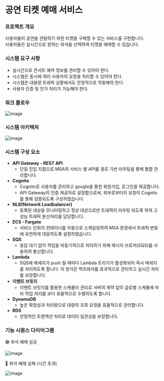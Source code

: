 # 공연 티켓 예매 서비스

### 프로젝트 개요

사용자들이 공연을 관람하기 위한 티켓을 구매할 수 있는 서비스를 구현합니다. </br>
사용자들은 실시간으로 원하는 좌석을 선택하여 티켓을 예매할 수 있습니다.

### 시스템 요구 사항

- 실시간으로 콘서트 예약 정보를 관리할 수 있어야 한다.
- 시스템은 동시에 여러 사용자의 요청을 처리할 수 있어야 한다.
- 시스템은 대용량 트래픽 상황에서도 안정적으로 작동해야 한다.
- 사용자 인증 및 인가 처리가 가능해야 한다.

### 워크 플로우
![image](https://github.com/BookingSisters/BookingSisters/assets/31529142/3f2d871a-429c-412a-9be7-e0227c61a736)

### 시스템 아키텍처
![image](https://github.com/BookingSisters/BookingSisters/assets/31529142/290fd60c-2a36-4482-b186-af916385d728)

### 시스템 구성 요소
- **API Gateway - REST API**
    - 단일 진입 지점으로 MSA의 서비스 별 API를 경로 기반 라우팅을 통해 통합 관리합니다.
- **Cognito**
    - Cognito로 사용자를 관리하고 google을 통한 회원가입, 로그인을 제공합니다.
    - API Gateway의 인증 제공자로 설정함으로써, 외부로부터의 요청이 Cognito를 통해 검증되도록 구성하였습니다.
- **NLB(Network Loadbalancer)**
    - 등록된 대상을 모니터링하고 정상 대상으로만 트래픽이 라우팅 되도록 하여 고성능 트래픽 분산처리를 담당합니다.
- **ECS - Fargate**
    - 서비스 단위의 컨테이너를 자동으로 스케일링하여 MSA 환경에서 트래픽 변동에 유연하게 대응하도록 설정하였습니다.
- **SQS**
    - 응답 대기 없이 작업을 비동기적으로 처리하기 위해 메시지 브로커(SQS)를 사용하여 통신합니다.
- **Lambda**
    - SQS에 메세지가 push 될 때마다 Lambda 트리거가 활성화되어 즉시 메세지를 처리하도록 합니다. 이 방식은 백프레셔를 효과적으로 관리하고 실시간 처리를 보장합니다.
- **이벤트 브릿지**
    - 이벤트 브릿지를 활용한 스케쥴러 관리로 서버의 제약 없이 글로벌 스케쥴에 따라 작업 처리를 보다 효율적으로 수행하도록 합니다.
- **DynamoDB**
    - 높은 확장성과 처리량으로 대량의 조회 요청을 효율적으로 관리합니다.
- **RDS**
    - 안정적인 트랜잭션 처리로 데이터 일관성을 보장합니다.
 
### 기능 시퀀스 다이어그램
🟢  좌석 예매 성공

![image](https://github.com/BookingSisters/BookingSisters/assets/31529142/7de254f3-6503-4e27-934c-ad9efdf809da)

🔴  좌석 예매 실패 (시간 초과)

![image](https://github.com/BookingSisters/BookingSisters/assets/31529142/34e33d7a-92d7-4b2c-bff1-72a1e4e482f9)


